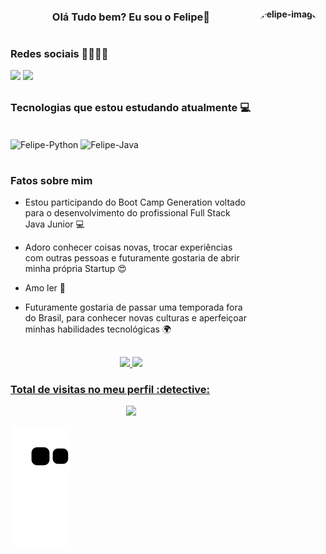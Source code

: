 <h4 align="center">
    <img align="right" alt="Felipe-imagem" height="800" style="border-radius:50px;" src=https://i.pinimg.com/originals/89/74/34/897434458648858b690f487c3149ef6a.gif
<hr>
 
   </div>

  ###
<div> 
    
<h3 align="center">Olá Tudo bem? Eu sou o Felipe</i></a>🐺</h3>

 </div>

  #
<div> 
   
  
  <h3>Redes sociais 👨‍👩‍👧‍👦</h3>
<div> 
    <a href = "felipecaluxx@gmail.com"><img src="https://img.shields.io/badge/-Gmail-%23333?style=for-the-badge&logo=gmail&logoColor=white" target="_blank"></a>
  <a href="https://www.linkedin.com/in/lipe-santos/" target="_blank"><img src="https://img.shields.io/badge/-LinkedIn-%230077B5?style=for-the-badge&logo=linkedin&logoColor=white" target="_blank"></a> 
  </div>

   
  ##
 
<div> 


<h3>Tecnologias que estou estudando atualmente 💻</h3>

  </div>
<div style="display: inline_block"><br>
  <img align="center" alt="Felipe-Python" height="70" width="80" src="https://cdn.jsdelivr.net/gh/devicons/devicon/icons/python/python-original-wordmark.svg" />
  <img align="center" alt="Felipe-Java" height="70" width="80" src= "https://cdn.jsdelivr.net/gh/devicons/devicon/icons/java/java-original-wordmark.svg" />
</div>
</div>



  #
<div> 
  <h3>Fatos sobre mim</h3>

- Estou participando do Boot Camp Generation voltado para o desenvolvimento do profissional Full Stack Java Junior 💻
- Adoro conhecer coisas novas, trocar experiências com outras pessoas e futuramente gostaria de abrir minha própria Startup 😍
- Amo ler 📙
- Futuramente gostaria de passar uma temporada fora do Brasil, para conhecer novas culturas e aperfeiçoar minhas habilidades tecnológicas 🌍
  </div>
   
  ##
 
<div> 

<div align="center">
  <a href="https://github.com/FelipeJobs">
  <img height="130em" src="https://github-readme-stats.vercel.app/api?username=FelipeJobs&show_icons=true&theme=merko&include_all_commits=true&count_private=true"/>
  <img height="130em" src="https://github-readme-stats.vercel.app/api/top-langs/?username=FelipeJobs&layout=compact&langs_count=7&theme=merko"/>
  </div>
   <h3>Total de visitas no meu perfil :detective:</h3>
 <p align="center"> 
   <img alingn="center" src="https://profile-counter.glitch.me/FelipeJobs/count.svg" />
 </p>
 
  ![Snake animation](https://github.com/Felipejobs/FelipeJobs/blob/output/github-contribution-grid-snake.svg)
 
</div>
